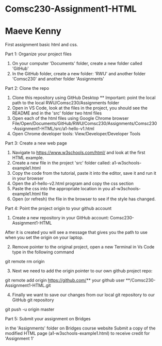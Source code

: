 # Comsc230-Assignment1-HTML
# Maeve Kenny

First assignment basic html and css.

Part 1: Organize your project files

1. On your computer 'Documents' folder, create a new folder called 'GitHub'
2. In the GitHub folder, create a new folder: 'RWU' and another folder 'Comsc230' and another folder 'Assignments'

Part 2: Clone the repo

1. Clone this repository using GitHub Desktop ** Important: point the local path to the local RWU/Comsc230/Assignments folder
2. Open in VS Code, look at the files in the project, you should see the README and in the 'src' folder two html files
3. Open each of the html files using Google Chrome browser
File/Open/Documents/GitHub/RWU/Comsc230/Assignments/Comsc230-Assignment1-HTML/src/a1-hello-v1.html
4. Open Chrome developer tools: View/Developer/Developer Tools

Part 3: Create a new web page

1. Navigate to https://www.w3schools.com/html/ and look at the first HTML example.
2. Create a new file in the project 'src' folder called: a1-w3schools-example1.html
3. Copy the code from the tutorial, paste it into the editor, save it and run it in your browser
4. Open the a1-hello-v2.html program and copy the css <style>...</style> section 
5. Paste the css into the appropriate location in you a1-w3schools-example1.html file
6. Open (or refresh) the file in the browser to see if the style has changed.

Part 4: Point the project origin to your github account

1. Create a new repository in your GitHub account: Comsc230-Assignment1-HTML

After it is created you will see a message that gives you the path to use when you set the origin on your laptop.

2. Remove pointer to the original project, open a new Terminal in Vs Code type in the following command
  
  git remote rm origin

3. Next we need to add the origin pointer to our own github project repo:

git remote add origin https://github.com/** your github user **/Comsc230-Assignment1-HTML.git

4. Finally we want to save our changes from our local git repository to our GitHub git repository

git push -u origin master

Part 5: Submit your assignment on Bridges

in the 'Assignments' folder on Bridges course website
Submit a copy of the modified HTML page (a1-w3schools-example1.html) to receive credit for 'Assignment 1'

